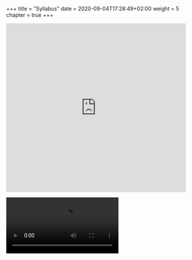 +++
title = "Syllabus"
date = 2020-09-04T17:28:49+02:00
weight = 5
chapter = true
+++

<iframe src="https://giphy.com/embed/CjmvTCZf2U3p09Cn0h" width="480" height="452" frameBorder="0" class="giphy-embed" allowFullScreen></iframe>

![Alt Text](https://media.giphy.com/media/CjmvTCZf2U3p09Cn0h/giphy.mp4?width=500px)